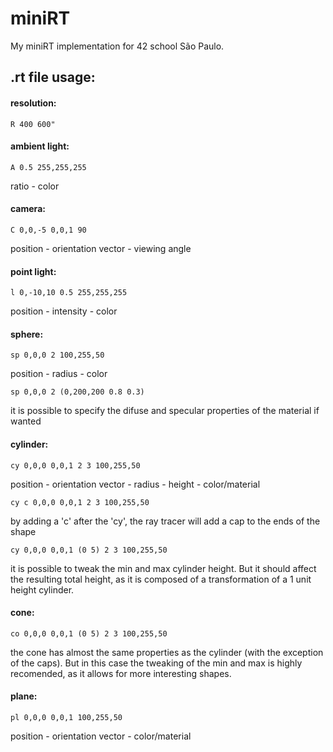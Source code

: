 # miniRT
My miniRT implementation for 42 school São Paulo. 

## .rt file usage:

#### resolution:

```R 400 600"```

#### ambient light: 
```A 0.5 255,255,255```

ratio - color
#### camera: 

```C 0,0,-5 0,0,1 90```

position - orientation vector - viewing angle

#### point light:
```l 0,-10,10 0.5 255,255,255```

position - intensity - color

#### sphere: 
```sp 0,0,0 2 100,255,50```

position - radius - color

```sp 0,0,0 2 (0,200,200 0.8 0.3)```

it is possible to specify the difuse and specular properties of the material if wanted

#### cylinder: 
```cy 0,0,0 0,0,1 2 3 100,255,50```

position - orientation vector - radius - height - color/material

```cy c 0,0,0 0,0,1 2 3 100,255,50```

by adding a 'c' after the 'cy', the ray tracer will add a cap to the ends of the shape

```cy 0,0,0 0,0,1 (0 5) 2 3 100,255,50```

it is possible to tweak the min and max cylinder height. But it should affect the resulting total height, as it is composed of a transformation of a 1 unit height cylinder.

#### cone: 
```co 0,0,0 0,0,1 (0 5) 2 3 100,255,50```

the cone has almost the same properties as the cylinder (with the exception of the caps).
But in this case the tweaking of the min and max is highly recomended, as it allows for more interesting shapes.

#### plane: 
```pl 0,0,0 0,0,1 100,255,50```

position - orientation vector - color/material
